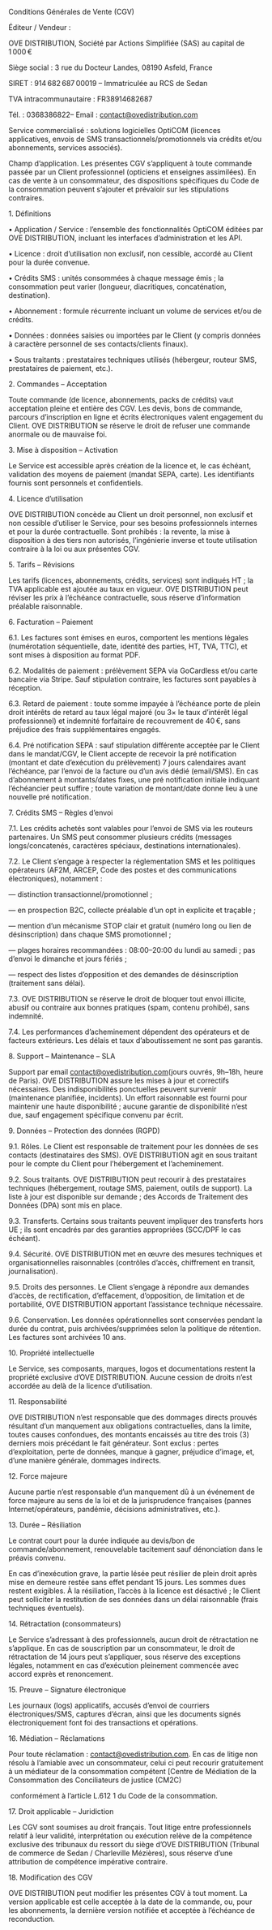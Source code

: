 Conditions Générales de Vente (CGV)

Éditeur / Vendeur :

OVE DISTRIBUTION, Société par Actions Simplifiée (SAS) au capital de 1 000 €

Siège social : 3 rue du Docteur Landes, 08190 Asfeld, France

SIRET : 914 682 687 00019 – Immatriculée au RCS de Sedan

TVA intracommunautaire : FR38914682687

Tél. : 0368386822– Email : contact@ovedistribution.com

Service commercialisé : solutions logicielles OptiCOM (licences applicatives, envois de SMS transactionnels/promotionnels via crédits et/ou abonnements, services associés).

Champ d’application. Les présentes CGV s’appliquent à toute commande passée par un Client professionnel (opticiens et enseignes assimilées). En cas de vente à un consommateur, des dispositions spécifiques du Code de la consommation peuvent s’ajouter et prévaloir sur les stipulations contraires.



1\. Définitions

•	Application / Service : l’ensemble des fonctionnalités OptiCOM éditées par OVE DISTRIBUTION, incluant les interfaces d’administration et les API.

•	Licence : droit d’utilisation non exclusif, non cessible, accordé au Client pour la durée convenue.

•	Crédits SMS : unités consommées à chaque message émis ; la consommation peut varier (longueur, diacritiques, concaténation, destination).

•	Abonnement : formule récurrente incluant un volume de services et/ou de crédits.

•	Données : données saisies ou importées par le Client (y compris données à caractère personnel de ses contacts/clients finaux).

•	Sous traitants : prestataires techniques utilisés (hébergeur, routeur SMS, prestataires de paiement, etc.).

2\. Commandes – Acceptation

Toute commande (de licence, abonnements, packs de crédits) vaut acceptation pleine et entière des CGV. Les devis, bons de commande, parcours d’inscription en ligne et écrits électroniques valent engagement du Client. OVE DISTRIBUTION se réserve le droit de refuser une commande anormale ou de mauvaise foi.

3\. Mise à disposition – Activation

Le Service est accessible après création de la licence et, le cas échéant, validation des moyens de paiement (mandat SEPA, carte). Les identifiants fournis sont personnels et confidentiels.

4\. Licence d’utilisation

OVE DISTRIBUTION concède au Client un droit personnel, non exclusif et non cessible d’utiliser le Service, pour ses besoins professionnels internes et pour la durée contractuelle. Sont prohibés : la revente, la mise à disposition à des tiers non autorisés, l’ingénierie inverse et toute utilisation contraire à la loi ou aux présentes CGV.

5\. Tarifs – Révisions

Les tarifs (licences, abonnements, crédits, services) sont indiqués HT ; la TVA applicable est ajoutée au taux en vigueur. OVE DISTRIBUTION peut réviser les prix à l’échéance contractuelle, sous réserve d’information préalable raisonnable.

6\. Facturation – Paiement

6.1. Les factures sont émises en euros, comportent les mentions légales (numérotation séquentielle, date, identité des parties, HT, TVA, TTC), et sont mises à disposition au format PDF.

6.2. Modalités de paiement : prélèvement SEPA via GoCardless et/ou carte bancaire via Stripe. Sauf stipulation contraire, les factures sont payables à réception.

6.3. Retard de paiement : toute somme impayée à l’échéance porte de plein droit intérêts de retard au taux légal majoré (ou 3× le taux d’intérêt légal professionnel) et indemnité forfaitaire de recouvrement de 40 €, sans préjudice des frais supplémentaires engagés.

6.4. Pré notification SEPA : sauf stipulation différente acceptée par le Client dans le mandat/CGV, le Client accepte de recevoir la pré notification (montant et date d’exécution du prélèvement) 7 jours calendaires avant l’échéance, par l’envoi de la facture ou d’un avis dédié (email/SMS). En cas d’abonnement à montants/dates fixes, une pré notification initiale indiquant l’échéancier peut suffire ; toute variation de montant/date donne lieu à une nouvelle pré notification.

7\. Crédits SMS – Règles d’envoi

7.1. Les crédits achetés sont valables pour l’envoi de SMS via les routeurs partenaires. Un SMS peut consommer plusieurs crédits (messages longs/concatenés, caractères spéciaux, destinations internationales).

7.2. Le Client s’engage à respecter la réglementation SMS et les politiques opérateurs (AF2M, ARCEP, Code des postes et des communications électroniques), notamment :

— distinction transactionnel/promotionnel ;

— en prospection B2C, collecte préalable d’un opt in explicite et traçable ;

— mention d’un mécanisme STOP clair et gratuit (numéro long ou lien de désinscription) dans chaque SMS promotionnel ;

— plages horaires recommandées : 08:00–20:00 du lundi au samedi ; pas d’envoi le dimanche et jours fériés ;

— respect des listes d’opposition et des demandes de désinscription (traitement sans délai).

7.3. OVE DISTRIBUTION se réserve le droit de bloquer tout envoi illicite, abusif ou contraire aux bonnes pratiques (spam, contenu prohibé), sans indemnité.

7.4. Les performances d’acheminement dépendent des opérateurs et de facteurs extérieurs. Les délais et taux d’aboutissement ne sont pas garantis.

8\. Support – Maintenance – SLA

Support par email contact@ovedistribution.com(jours ouvrés, 9h–18h, heure de Paris). OVE DISTRIBUTION assure les mises à jour et correctifs nécessaires. Des indisponibilités ponctuelles peuvent survenir (maintenance planifiée, incidents). Un effort raisonnable est fourni pour maintenir une haute disponibilité ; aucune garantie de disponibilité n’est due, sauf engagement spécifique convenu par écrit.

9\. Données – Protection des données (RGPD)

9.1. Rôles. Le Client est responsable de traitement pour les données de ses contacts (destinataires des SMS). OVE DISTRIBUTION agit en sous traitant pour le compte du Client pour l’hébergement et l’acheminement.

9.2. Sous traitants. OVE DISTRIBUTION peut recourir à des prestataires techniques (hébergement, routage SMS, paiement, outils de support). La liste à jour est disponible sur demande ; des Accords de Traitement des Données (DPA) sont mis en place.

9.3. Transferts. Certains sous traitants peuvent impliquer des transferts hors UE ; ils sont encadrés par des garanties appropriées (SCC/DPF le cas échéant).

9.4. Sécurité. OVE DISTRIBUTION met en œuvre des mesures techniques et organisationnelles raisonnables (contrôles d’accès, chiffrement en transit, journalisation).

9.5. Droits des personnes. Le Client s’engage à répondre aux demandes d’accès, de rectification, d’effacement, d’opposition, de limitation et de portabilité, OVE DISTRIBUTION apportant l’assistance technique nécessaire.

9.6. Conservation. Les données opérationnelles sont conservées pendant la durée du contrat, puis archivées/supprimées selon la politique de rétention. Les factures sont archivées 10 ans.

10\. Propriété intellectuelle

Le Service, ses composants, marques, logos et documentations restent la propriété exclusive d’OVE DISTRIBUTION. Aucune cession de droits n’est accordée au delà de la licence d’utilisation.

11\. Responsabilité

OVE DISTRIBUTION n’est responsable que des dommages directs prouvés résultant d’un manquement aux obligations contractuelles, dans la limite, toutes causes confondues, des montants encaissés au titre des trois (3) derniers mois précédant le fait générateur. Sont exclus : pertes d’exploitation, perte de données, manque à gagner, préjudice d’image, et, d’une manière générale, dommages indirects.

12\. Force majeure

Aucune partie n’est responsable d’un manquement dû à un événement de force majeure au sens de la loi et de la jurisprudence françaises (pannes Internet/opérateurs, pandémie, décisions administratives, etc.).

13\. Durée – Résiliation

Le contrat court pour la durée indiquée au devis/bon de commande/abonnement, renouvelable tacitement sauf dénonciation dans le préavis convenu.

En cas d’inexécution grave, la partie lésée peut résilier de plein droit après mise en demeure restée sans effet pendant 15 jours. Les sommes dues restent exigibles. À la résiliation, l’accès à la licence est désactivé ; le Client peut solliciter la restitution de ses données dans un délai raisonnable (frais techniques éventuels).

14\. Rétractation (consommateurs)

Le Service s’adressant à des professionnels, aucun droit de rétractation ne s’applique. En cas de souscription par un consommateur, le droit de rétractation de 14 jours peut s’appliquer, sous réserve des exceptions légales, notamment en cas d’exécution pleinement commencée avec accord exprès et renoncement.

15\. Preuve – Signature électronique

Les journaux (logs) applicatifs, accusés d’envoi de courriers électroniques/SMS, captures d’écran, ainsi que les documents signés électroniquement font foi des transactions et opérations.

16\. Médiation – Réclamations

Pour toute réclamation : contact@ovedistribution.com. En cas de litige non résolu à l’amiable avec un consommateur, celui ci peut recourir gratuitement à un médiateur de la consommation compétent \[Centre de Médiation de la Consommation des Conciliateurs de justice (CM2C)

&nbsp;conformément à l’article L.612 1 du Code de la consommation.

17\. Droit applicable – Juridiction

Les CGV sont soumises au droit français. Tout litige entre professionnels relatif à leur validité, interprétation ou exécution relève de la compétence exclusive des tribunaux du ressort du siège d’OVE DISTRIBUTION (Tribunal de commerce de Sedan / Charleville Mézières), sous réserve d’une attribution de compétence impérative contraire.

18\. Modification des CGV

OVE DISTRIBUTION peut modifier les présentes CGV à tout moment. La version applicable est celle acceptée à la date de la commande, ou, pour les abonnements, la dernière version notifiée et acceptée à l’échéance de reconduction.



